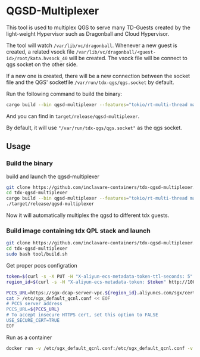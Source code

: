 # QGSD-Multiplexer

This tool is used to multiplex QGS to serve many TD-Guests created by the light-weight
Hypervisor such as Dragonball and Cloud Hypervisor.

The tool will watch `/var/lib/vc/dragonball`. Whenever a new guest is created, a related
vsock file `/var/lib/vc/dragonball/<guest-id>/root/kata.hvsock_40` will be created. The
vsock file will be connect to qgs socket on the other side.

If a new one is created, there will be a new connection between the socket file and the
QGS' socketfile `/var/run/tdx-qgs/qgs.socket` by default.

Run the following command to build the binary:

```bash
cargo build --bin qgsd-multiplexer --features="tokio/rt-multi-thread main tokio/macros" --release
```

And you can find in `target/release/qgsd-multiplexer`.

By default, it will use `"/var/run/tdx-qgs/qgs.socket"` as the qgs socket.

## Usage

### Build the binary

build and launch the qgsd-multiplexer

```bash
git clone https://github.com/inclavare-containers/tdx-qgsd-multiplexer.git
cd tdx-qgsd-multiplexer
cargo build --bin qgsd-multiplexer --features="tokio/rt-multi-thread main tokio/macros" --release
./target/release/qgsd-multiplexer
```

Now it will automatically multiplex the qgsd to different tdx guests.

### Build image containing tdx QPL stack and launch

```bash
git clone https://github.com/inclavare-containers/tdx-qgsd-multiplexer.git
cd tdx-qgsd-multiplexer
sudo bash tool/build.sh
```

Get proper pccs configration
```bash
token=$(curl -s -X PUT -H "X-aliyun-ecs-metadata-token-ttl-seconds: 5" "http://100.100.100.200/latest/api/token")
region_id=$(curl -s -H "X-aliyun-ecs-metadata-token: $token" http://100.100.100.200/latest/meta-data/region-id)

PCCS_URL=https://sgx-dcap-server-vpc.${region_id}.aliyuncs.com/sgx/certification/v3/
cat > /etc/sgx_default_qcnl.conf << EOF
# PCCS server address
PCCS_URL=${PCCS_URL}
# To accept insecure HTTPS cert, set this option to FALSE
USE_SECURE_CERT=TRUE
EOF
```

Run as a container
```bash
docker run -v /etc/sgx_default_qcnl.conf:/etc/sgx_default_qcnl.conf -v /var/lib/vc/dragonball:/var/lib/vc/dragonball --device /dev/sgx_enclave --device /dev/sgx_provision --privileged -d al3-tdx-qpl
```
